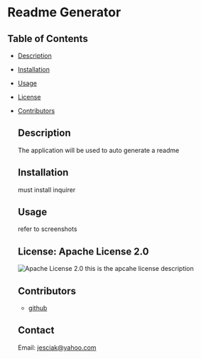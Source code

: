
  # Readme Generator

  ## Table of Contents 

- [Description](#description)
- [Installation](#installation)
- [Usage](#usage)
- [License](#license)
- [Contributors](#contributors)

  ## Description
  The application will be used to auto generate a readme

  ## Installation
  must install inquirer

  ## Usage
  refer to screenshots
  

  ## License: Apache License 2.0
  ![Apache License 2.0](https://img.shields.io/badge/license-Apache-blue)
  this is the apcahe license description


  ## Contributors
   - [github](https://github.com/jesciak) 

  ## Contact
  Email: jesciak@yahoo.com

